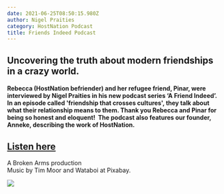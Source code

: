 ```yaml
---
date: 2021-06-25T08:50:15.980Z
author: Nigel Praities
category: HostNation Podcast
title: Friends Indeed Podcast
---
```

## Uncovering the truth about modern friendships in a crazy world.

#### Rebecca (HostNation befriender) and her refugee friend, Pinar, were interviewed by Nigel Praities in his new podcast series ‘A Friend Indeed’.  In an episode called 'friendship that crosses cultures', they talk about what their relationship means to them. Thank you Rebecca and Pinar for being so honest and eloquent!  The podcast also features our founder, Anneke, describing the work of HostNation.  

## [Listen here](https://open.spotify.com/show/1oGx2kkX7uFObtpxbvu2Vd?si=awhSTCjHSVaEpGPhJDMN3Q)

A Broken Arms production\
Music by Tim Moor and Wataboi at Pixabay.

![](/assets/pinar-and-rebecca.jpeg)

![]()